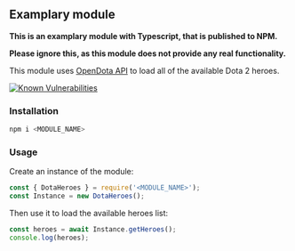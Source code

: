 ## Examplary module

**This is an examplary module with Typescript, that is published to NPM.**

**Please ignore this, as this module does not provide any real functionality.**

This module uses [OpenDota API](https://docs.opendota.com/) to load all of the available Dota 2 heroes.

[![Known Vulnerabilities](https://snyk.io/test/github/peterdee/ts-classes/badge.svg?targetFile=package.json)](https://snyk.io/test/github/peterdee/ts-classes?targetFile=package.json)

### Installation

```bash
npm i <MODULE_NAME>
```

### Usage

Create an instance of the module:

```javascript
const { DotaHeroes } = require('<MODULE_NAME>');
const Instance = new DotaHeroes();
```

Then use it to load the available heroes list:

```javascript
const heroes = await Instance.getHeroes();
console.log(heroes);
```
